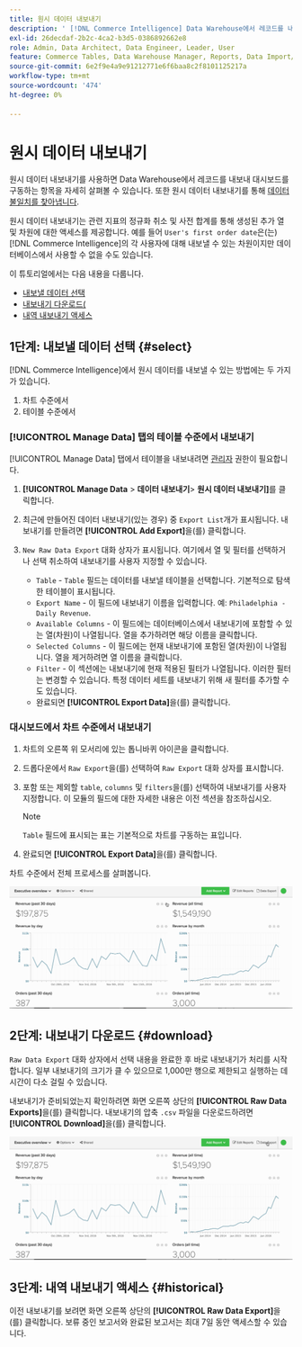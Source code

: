 ```yaml
---
title: 원시 데이터 내보내기
description: ' [!DNL Commerce Intelligence] Data Warehouse에서 레코드를 내보내 대시보드를 구동하는 항목을 자세히 살펴보는 방법에 대해 알아봅니다.'
exl-id: 26decdaf-2b2c-4ca2-b3d5-0386892662e8
role: Admin, Data Architect, Data Engineer, Leader, User
feature: Commerce Tables, Data Warehouse Manager, Reports, Data Import/Export
source-git-commit: 6e2f9e4a9e91212771e6f6baa8c2f8101125217a
workflow-type: tm+mt
source-wordcount: '474'
ht-degree: 0%

---
```


# 원시 데이터 내보내기

원시 데이터 내보내기를 사용하면 Data Warehouse에서 레코드를 내보내 대시보드를 구동하는 항목을 자세히 살펴볼 수 있습니다. 또한 원시 데이터 내보내기를 통해 [데이터 불일치를 찾아냅니다](https://experienceleague.adobe.com/docs/commerce-knowledge-base/kb/troubleshooting/miscellaneous/using-data-exports-to-pinpoint-discrepancies.html?lang=ko).

원시 데이터 내보내기는 관련 지표의 정규화 취소 및 사전 합계를 통해 생성된 추가 열 및 차원에 대한 액세스를 제공합니다. 예를 들어 `User's first order date`은(는) [!DNL Commerce Intelligence]의 각 사용자에 대해 내보낼 수 있는 차원이지만 데이터베이스에서 사용할 수 없을 수도 있습니다.

이 튜토리얼에서는 다음 내용을 다룹니다.

* [내보낼 데이터 선택](#select)
* [내보내기 다운로드(](#download)
* [내역 내보내기 액세스](#historical)

## 1단계: 내보낼 데이터 선택 {#select}

[!DNL Commerce Intelligence]에서 원시 데이터를 내보낼 수 있는 방법에는 두 가지가 있습니다.

1. 차트 수준에서
1. 테이블 수준에서

### [!UICONTROL Manage Data] 탭의 테이블 수준에서 내보내기

[!UICONTROL Manage Data] 탭에서 테이블을 내보내려면 [관리자](../administrator/user-management/user-management.md) 권한이 필요합니다.

1. **[!UICONTROL Manage Data** > **&#x200B;데이터 내보내기&#x200B;**> **원시 데이터 내보내기]**&#x200B;를 클릭합니다.
1. 최근에 만들어진 데이터 내보내기(있는 경우) 중 `Export List`개가 표시됩니다. 내보내기를 만들려면 **[!UICONTROL Add Export]**&#x200B;을(를) 클릭합니다.
1. `New Raw Data Export` 대화 상자가 표시됩니다. 여기에서 열 및 필터를 선택하거나 선택 취소하여 내보내기를 사용자 지정할 수 있습니다.

   * `Table` - `Table` 필드는 데이터를 내보낼 테이블을 선택합니다. 기본적으로 탐색한 테이블이 표시됩니다.
   * `Export Name` - 이 필드에 내보내기 이름을 입력합니다. 예: `Philadelphia - Daily Revenue`.
   * `Available Columns` - 이 필드에는 데이터베이스에서 내보내기에 포함할 수 있는 열(차원)이 나열됩니다. 열을 추가하려면 해당 이름을 클릭합니다.
   * `Selected Columns` - 이 필드에는 현재 내보내기에 포함된 열(차원)이 나열됩니다. 열을 제거하려면 열 이름을 클릭합니다.
   * `Filter` - 이 섹션에는 내보내기에 현재 적용된 필터가 나열됩니다. 이러한 필터는 변경할 수 있습니다. 특정 데이터 세트를 내보내기 위해 새 필터를 추가할 수도 있습니다.
   * 완료되면 **[!UICONTROL Export Data]**&#x200B;을(를) 클릭합니다.

### 대시보드에서 차트 수준에서 내보내기

1. 차트의 오른쪽 위 모서리에 있는 톱니바퀴 아이콘을 클릭합니다.

1. 드롭다운에서 `Raw Export`을(를) 선택하여 `Raw Export` 대화 상자를 표시합니다.

1. 포함 또는 제외할 `table`, `columns` 및 `filters`을(를) 선택하여 내보내기를 사용자 지정합니다. 이 모듈의 필드에 대한 자세한 내용은 이전 섹션을 참조하십시오.

   >[!NOTE]
   >
   >`Table` 필드에 표시되는 표는 기본적으로 차트를 구동하는 표입니다.

1. 완료되면 **[!UICONTROL Export Data]**&#x200B;을(를) 클릭합니다.

차트 수준에서 전체 프로세스를 살펴봅니다.

![](../assets/Chart-level_export.gif)

## 2단계: 내보내기 다운로드 {#download}

`Raw Data Export` 대화 상자에서 선택 내용을 완료한 후 바로 내보내기가 처리를 시작합니다. 일부 내보내기의 크기가 클 수 있으므로 1,000만 행으로 제한되고 실행하는 데 시간이 다소 걸릴 수 있습니다.

내보내기가 준비되었는지 확인하려면 화면 오른쪽 상단의 **[!UICONTROL Raw Data Exports]**&#x200B;을(를) 클릭합니다. 내보내기의 압축 `.csv` 파일을 다운로드하려면 **[!UICONTROL Download]**&#x200B;을(를) 클릭합니다.

![](../assets/Downloading_export.gif)

## 3단계: 내역 내보내기 액세스 {#historical}

이전 내보내기를 보려면 화면 오른쪽 상단의 **[!UICONTROL Raw Data Export]**&#x200B;을(를) 클릭합니다. 보류 중인 보고서와 완료된 보고서는 최대 7일 동안 액세스할 수 있습니다.

